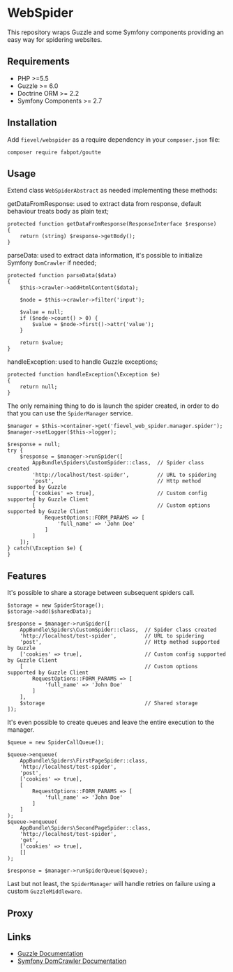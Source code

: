 # WebSpider

This repository wraps Guzzle and some Symfony components providing an easy way for spidering websites.

## Requirements

- PHP >=5.5
- Guzzle >= 6.0
- Doctrine ORM >= 2.2
- Symfony Components >= 2.7

## Installation

Add `fievel/webspider` as a require dependency in your `composer.json` file:

    composer require fabpot/goutte

## Usage

Extend class `WebSpiderAbstract` as needed implementing these methods:

getDataFromResponse: used to extract data from response, default behaviour treats body as plain text;

    protected function getDataFromResponse(ResponseInterface $response)
    {
        return (string) $response->getBody();
    }

parseData: used to extract data information, it's possible to initialize Symfony `DomCrawler` if needed;

    protected function parseData($data)
    {
        $this->crawler->addHtmlContent($data);

        $node = $this->crawler->filter('input');

        $value = null;
        if ($node->count() > 0) {
            $value = $node->first()->attr('value');
        }

        return $value;
    }

handleException: used to handle Guzzle exceptions;

    protected function handleException(\Exception $e)
    {
        return null;
    }

The only remaining thing to do is launch the spider created, in order to do that you can use the `SpiderManager` service.

    $manager = $this->container->get('fievel_web_spider.manager.spider');
    $manager->setLogger($this->logger);

    $response = null;
    try {
        $response = $manager->runSpider([
            AppBundle\Spiders\CustomSpider::class,  // Spider class created
            'http://localhost/test-spider',         // URL to spidering
            'post',                                 // Http method supported by Guzzle
            ['cookies' => true],                    // Custom config supported by Guzzle Client
            [                                       // Custom options supported by Guzzle Client
                RequestOptions::FORM_PARAMS => [
                    'full_name' => 'John Doe'
                ]
            ]
        ]);
    } catch(\Exception $e) {
    }

## Features

It's possible to share a storage between subsequent spiders call.

    $storage = new SpiderStorage();
    $storage->add($sharedData);

    $response = $manager->runSpider([
        AppBundle\Spiders\CustomSpider::class,  // Spider class created
        'http://localhost/test-spider',         // URL to spidering
        'post',                                 // Http method supported by Guzzle
        ['cookies' => true],                    // Custom config supported by Guzzle Client
        [                                       // Custom options supported by Guzzle Client
            RequestOptions::FORM_PARAMS => [
                'full_name' => 'John Doe'
            ]
        ],
        $storage                                // Shared storage
    ]);

It's even possible to create queues and leave the entire execution to the manager.

    $queue = new SpiderCallQueue();

    $queue->enqueue(
        AppBundle\Spiders\FirstPageSpider::class,
        'http://localhost/test-spider',
        'post',
        ['cookies' => true],
        [
            RequestOptions::FORM_PARAMS => [
                'full_name' => 'John Doe'
            ]
        ]
    );
    $queue->enqueue(
        AppBundle\Spiders\SecondPageSpider::class,
        'http://localhost/test-spider',
        'get',
        ['cookies' => true],
        []
    );

    $response = $manager->runSpiderQueue($queue);

Last but not least, the `SpiderManager` will handle retries on failure using a custom `GuzzleMiddleware`.

## Proxy

## Links

- [Guzzle Documentation](http://docs.guzzlephp.org/en/latest/overview.html)
- [Symfony DomCrawler Documentation](http://symfony.com/doc/current/components/dom_crawler.html)
